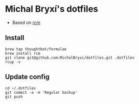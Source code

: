 # Michal Bryxí's dotfiles

- Based on [rcm](https://github.com/thoughtbot/rcm)

## Install

```
brew tap thoughtbot/formulae
brew install rcm
git clone git@github.com:MichalBryxi/dotfiles.git .dotfiles
rcup -v
```

## Update config
```
cd ~/.dotfiles
git commit -a -m 'Regular backup'
git push
```

